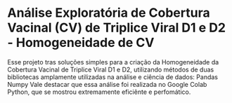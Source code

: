 # Análise Exploratória de Cobertura Vacinal (CV) de Triplice Viral D1 e D2 - Homogeneidade de CV

Esse projeto tras soluções simples para a criação da Homogeneidade da Cobertura Vacinal de Triplice Viral D1 e D2, utilizando métodos de duas bibliotecas amplamente utilizadas na análise e ciência de dados:
  Pandas
  Numpy
 Vale destacar que essa análise foi realizada no Google Colab Python, que se mostrou extremamente eficiênte e perfomático. 
